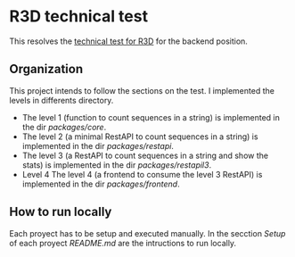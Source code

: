 # R3D technical test
This resolves the [technical test for R3D](https://gaudy-glider-f2e.notion.site/Prueba-Software-Engineer-en-R3D-5b6268142312403da794e012304e6bf5) for the backend position.

## Organization
This project intends to follow the sections on the test. I implemented the levels in differents directory.
- The level 1 (function to count sequences in a string) is implemented in the dir *packages/core*.
- The level 2 (a minimal RestAPI to count sequences in a string) is implemented in the dir *packages/restapi*.
- The level 3 (a RestAPI to count sequences in a string and show the stats) is implemented in the dir *packages/restapil3*.
- Level 4
The level 4 (a frontend to consume the level 3 RestAPI) is implemented in the dir *packages/frontend*.

## How to run locally
Each proyect has to be setup and executed manually. In the secction *Setup* of each proyect *README.md* are the intructions to run locally.
